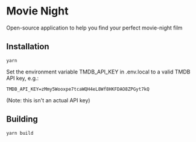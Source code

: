 # Movie Night

Open-source application to help you find your perfect movie-night film

## Installation

```
yarn
```

Set the environment variable TMDB_API_KEY in .env.local to a valid TMDB API key, e.g.:

```
TMDB_API_KEY=zMmy5Wooxpe7tcaWQH4eL8Wf8HKFDAO8ZPGyt7kQ
```
(Note: this isn't an actual API key)

## Building

```
yarn build
```
